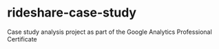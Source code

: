 # rideshare-case-study
Case study analysis project as part of the Google Analytics Professional Certificate
